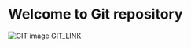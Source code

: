 # Welcome to Git repository
![GIT image](https://www.google.com/imgres?q=git%20&imgurl=https%3A%2F%2Fe7.pngegg.com%2Fpngimages%2F713%2F558%2Fpng-clipart-computer-icons-pro-git-github-logo-text-logo-thumbnail.png&imgrefurl=https%3A%2F%2Fwww.pngegg.com%2Fen%2Fsearch%3Fq%3Dgit%2BLogo&docid=FNnNu3k4PAOdWM&tbnid=WQFF_mJvulvFyM&vet=12ahUKEwjt8oqjhN6JAxVOU2wGHUndJIIQM3oECFMQAA..i&w=348&h=348&hcb=2&ved=2ahUKEwjt8oqjhN6JAxVOU2wGHUndJIIQM3oECFMQAA)
[GIT_LINK](https://www.google.com/imgres?q=git%20&imgurl=https%3A%2F%2Fe7.pngegg.com%2Fpngimages%2F713%2F558%2Fpng-clipart-computer-icons-pro-git-github-logo-text-logo-thumbnail.png&imgrefurl=https%3A%2F%2Fwww.pngegg.com%2Fen%2Fsearch%3Fq%3Dgit%2BLogo&docid=FNnNu3k4PAOdWM&tbnid=WQFF_mJvulvFyM&vet=12ahUKEwjt8oqjhN6JAxVOU2wGHUndJIIQM3oECFMQAA..i&w=348&h=348&hcb=2&ved=2ahUKEwjt8oqjhN6JAxVOU2wGHUndJIIQM3oECFMQAA)
